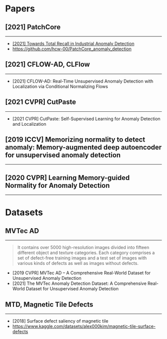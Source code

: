 # Papers

## [2021] PatchCore
---
- [[2021] Towards Total Recall in Industrial Anomaly Detection](https://arxiv.org/abs/2106.08265)
- https://github.com/hcw-00/PatchCore_anomaly_detection

## [2021] CFLOW-AD, CLFlow
----
- [2021] CFLOW-AD: Real-Time Unsupervised Anomaly Detection with Localization via Conditional Normalizing Flows

## [2021 CVPR] CutPaste
---
- [2021 CVPR] CutPaste: Self-Supervised Learning for Anomaly Detection and Localization

## [2019 ICCV] Memorizing normality to detect anomaly: Memory-augmented deep autoencoder for unsupervised anomaly detection
---

## [2020 CVPR] Learning Memory-guided Normality for Anomaly Detection
---

# Datasets

## MVTec AD
---
> It contains over 5000 high-resolution images divided into fifteen different object and texture categories. Each category comprises a set of defect-free training images and a test set of images with various kinds of defects as well as images without defects.

- [2019 CVPR] MVTec AD – A Comprehensive Real-World Dataset for Unsupervised Anomaly Detection
- [2021] The MVTec Anomaly Detection Dataset: A Comprehensive Real-World Dataset for Unsupervised Anomaly Detection


## MTD, Magnetic Tile Defects
---
- [2018] Surface defect saliency of magnetic tile
- <https://www.kaggle.com/datasets/alex000kim/magnetic-tile-surface-defects>
